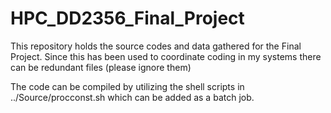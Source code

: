 # HPC_DD2356_Final_Project
This repository holds the source codes and data gathered for the Final Project. 
Since this has been used to coordinate coding in my systems there can be redundant files (please ignore them)

The code can be compiled by utilizing the shell scripts in ../Source/procconst.sh which can be added as a batch job.
